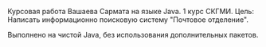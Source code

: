 Курсовая работа Вашаева Сармата на языке Java. 1 курс СКГМИ. Цель: Написать информационно поисковую систему "Почтовое отделение".

Выполнено на чистой Java, без использования дополнительных пакетов.
